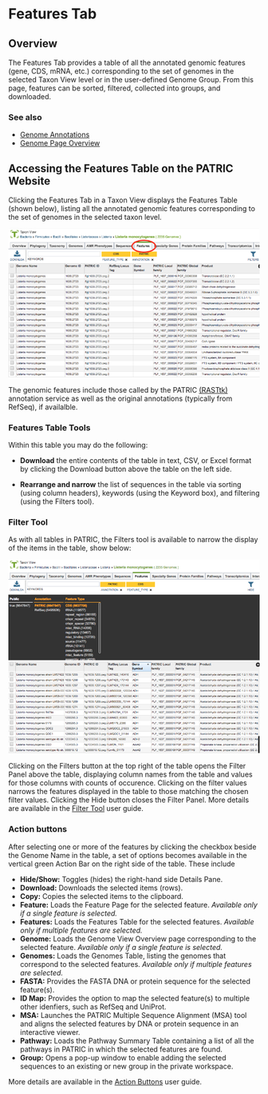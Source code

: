 # Features Tab

## Overview
The Features Tab provides a table of all the annotated genomic features (gene, CDS, mRNA, etc.) corresponding to the set of genomes in the selected Taxon View level or in the user-defined Genome Group.  From this page, features can be sorted, filtered, collected into groups, and downloaded. 

### See also
  * [Genome Annotations](../organisms_taxon/genome_annotations.html)
  * [Genome Page Overview](../organisms_genome/overview.html)

## Accessing the Features Table on the PATRIC Website
Clicking the Features Tab in a Taxon View displays the Features Table (shown below), listing all the annotated genomic features corresponding to the set of genomes in the selected taxon level.

![Features Table](../images/features_tab.png)

The genomic features include those called by the PATRIC [(RASTtk)](http://www.ncbi.nlm.nih.gov/pmc/articles/PMC4322359/) annotation service as well as the original annotations (typically from RefSeq), if availalble. 

### Features Table Tools
Within this table you may do the following:

* **Download** the entire contents of the table in text, CSV, or Excel format by clicking the Download button above the table on the left side.

* **Rearrange and narrow** the list of sequences in the table via sorting (using column headers), keywords (using the Keyword box), and filtering (using the Filters tool).

### Filter Tool

As with all tables in PATRIC, the Filters tool is available to narrow the display of the items in the table, show below:
  
![Features Filter Panel](../images/features_filter_panel.png)

Clicking on the Filters button at the top right of the table opens the Filter Panel above the table, displaying column names from the table and values for those columns with counts of occurence.  Clicking on the filter values narrows the features displayed in the table to those matching the chosen filter values.  Clicking the Hide button closes the Filter Panel. More details are available in the [Filter Tool](../other/filter_tool.html) user guide.

### Action buttons

After selecting one or more of the features by clicking the checkbox beside the Genome Name in the table, a set of options becomes available in the vertical green Action Bar on the right side of the table.  These include

* **Hide/Show:** Toggles (hides) the right-hand side Details Pane.
* **Download:**  Downloads the selected items (rows).
* **Copy:** Copies the selected items to the clipboard.
* **Feature:** Loads the Feature Page for the selected feature. *Available only if a single feature is selected.*
* **Features:** Loads the Features Table for the selected features. *Available only if multiple features are selected.*
* **Genome:** Loads the Genome View Overview page corresponding to the selected feature.  *Available only if a single feature is selected.*
* **Genomes:** Loads the Genomes Table, listing the genomes that correspond to the selected features. *Available only if multiple features are selected.*
* **FASTA:** Provides the FASTA DNA or protein sequence for the selected feature(s).
* **ID Map:** Provides the option to map the selected feature(s) to multiple other idenfiers, such as RefSeq and UniProt.
* **MSA:** Launches the PATRIC Multiple Sequence Alignment (MSA) tool and aligns the selected features by DNA or protein sequence in an interactive viewer.
* **Pathway:** Loads the Pathway Summary Table containing a list of all the pathways in PATRIC in which the selected features are found.
* **Group:** Opens a pop-up window to enable adding the selected sequences to an existing or new group in the private workspace.

More details are available in the [Action Buttons](../other/action_buttons.html) user guide.

